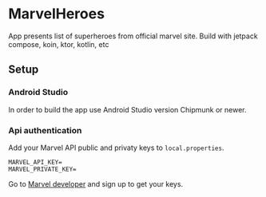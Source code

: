 # MarvelHeroes
App presents list of superheroes from official marvel site. Build with jetpack compose, koin, ktor, kotlin, etc

## Setup
### Android Studio
In order to build the app use Android Studio version Chipmunk or newer.

### Api authentication
Add your Marvel API public and privaty keys to `local.properties`. 
```
MARVEL_API_KEY=
MARVEL_PRIVATE_KEY=
```
Go to [Marvel developer](https://developer.marvel.com/) and sign up to get your keys.
